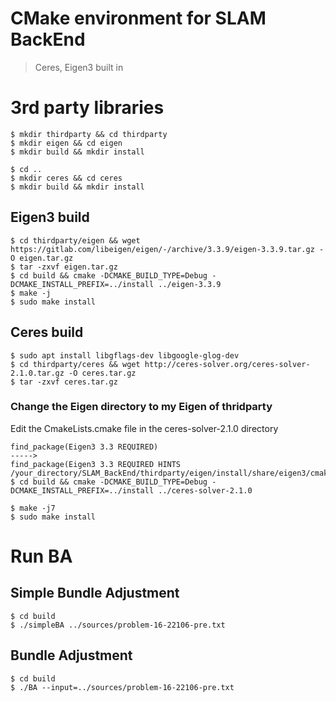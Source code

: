# CMake environment for SLAM BackEnd
> Ceres, Eigen3 built in

# 3rd party libraries
```
$ mkdir thirdparty && cd thirdparty
$ mkdir eigen && cd eigen
$ mkdir build && mkdir install

$ cd ..
$ mkdir ceres && cd ceres
$ mkdir build && mkdir install
```
## Eigen3 build
```
$ cd thirdparty/eigen && wget https://gitlab.com/libeigen/eigen/-/archive/3.3.9/eigen-3.3.9.tar.gz -O eigen.tar.gz
$ tar -zxvf eigen.tar.gz
$ cd build && cmake -DCMAKE_BUILD_TYPE=Debug -DCMAKE_INSTALL_PREFIX=../install ../eigen-3.3.9
$ make -j
$ sudo make install

```

## Ceres build
```
$ sudo apt install libgflags-dev libgoogle-glog-dev
$ cd thirdparty/ceres && wget http://ceres-solver.org/ceres-solver-2.1.0.tar.gz -O ceres.tar.gz
$ tar -zxvf ceres.tar.gz
```
### Change the Eigen directory to my Eigen of thridparty
Edit the CmakeLists.cmake file in the ceres-solver-2.1.0 directory
```
find_package(Eigen3 3.3 REQUIRED)
----->
find_package(Eigen3 3.3 REQUIRED HINTS /your_directory/SLAM_BackEnd/thirdparty/eigen/install/share/eigen3/cmake)
$ cd build && cmake -DCMAKE_BUILD_TYPE=Debug -DCMAKE_INSTALL_PREFIX=../install ../ceres-solver-2.1.0
```
```
$ make -j7
$ sudo make install
```

# Run BA
## Simple Bundle Adjustment
```
$ cd build
$ ./simpleBA ../sources/problem-16-22106-pre.txt
```
## Bundle Adjustment
```
$ cd build
$ ./BA --input=../sources/problem-16-22106-pre.txt
```
